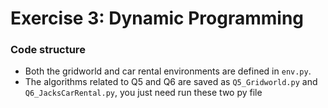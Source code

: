 # Exercise 3: Dynamic Programming


### Code structure

- Both the gridworld and car rental environments are defined in `env.py`. 
- The algorithms related to Q5 and Q6 are saved as `Q5_Gridworld.py` and `Q6_JacksCarRental.py`, you just need run these two py file
